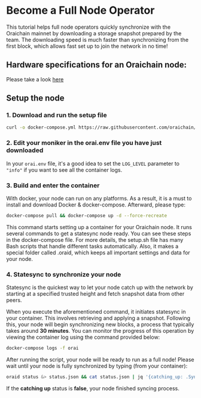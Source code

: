 # Become a Full Node Operator

This tutorial helps full node operators quickly synchronize with the Oraichain mainnet by downloading a storage snapshot prepared by the team. The downloading speed is much faster than synchronizing from the first block, which allows fast set up to join the network in no time!

## Hardware specifications for an Oraichain node:

Please take a look [here](./#node-hardwarde-specification)

## Setup the node

### 1. Download and run the setup file

```bash
curl -o docker-compose.yml https://raw.githubusercontent.com/oraichain/oraichain-static-files/master/docker-compose.0.41.4.yml && curl -o setup.sh https://raw.githubusercontent.com/oraichain/oraichain-static-files/master/setup.0.41.4.sh && chmod +x setup.sh && curl -OL https://raw.githubusercontent.com/oraichain/oraichain-static-files/master/orai.env
```

### 2. Edit your moniker in the orai.env file you have just downloaded

In your `orai.env` file, it's a good idea to set the `LOG_LEVEL` parameter to `"info"` if you want to see all the container logs.

### 3. Build and enter the container

With docker, your node can run on any platforms. As a result, it is a must to install and download Docker & docker-compose. Afterward, please type:

```bash
docker-compose pull && docker-compose up -d --force-recreate
```

This command starts setting up a container for your Oraichain node. It runs several commands to get a statesync node ready. You can see these steps in the docker-compose file. For more details, the setup.sh file has many Bash scripts that handle different tasks automatically. Also, it makes a special folder called .oraid, which keeps all important settings and data for your node.

### 4. Statesync to synchronize your node

Statesync is the quickest way to let your node catch up with the network by starting at a specified trusted height and fetch snapshot data from other peers.

When you execute the aforementioned command, it initiates statesync in your container. This involves retrieving and applying a snapshot. Following this, your node will begin synchronizing new blocks, a process that typically takes around **30 minutes**. You can monitor the progress of this operation by viewing the container log using the command provided below:

```bash
docker-compose logs -f orai
```

After running the script, your node will be ready to run as a full node! Please wait until your node is fully synchronized by typing (from your container):&#x20;

```bash
oraid status &> status.json && cat status.json | jq '{catching_up: .SyncInfo.catching_up}'
```

If the **catching up** status is **false**, your node finished syncing process.
